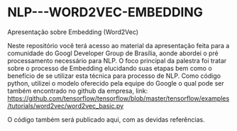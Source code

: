 # NLP---WORD2VEC-EMBEDDING
Apresentação sobre Embedding (Word2Vec)

Neste repositório você terá acesso ao material da apresentação feita para a comunidade do Googl Developer Group de Brasília, aonde abordei o pré processamento necessário para NLP. O foco principal da palestra foi tratar sobre o processo de Embedding elucidando suas etapas bem como o benefício de se utilizar esta técnica para processo de NLP.
Como código python, utilizei o modelo oferecido pela equipe do Google o qual pode ser também encontrado no github da empresa, link:
https://github.com/tensorflow/tensorflow/blob/master/tensorflow/examples/tutorials/word2vec/word2vec_basic.py

O código também será publicado aqui, com as devidas referências.

